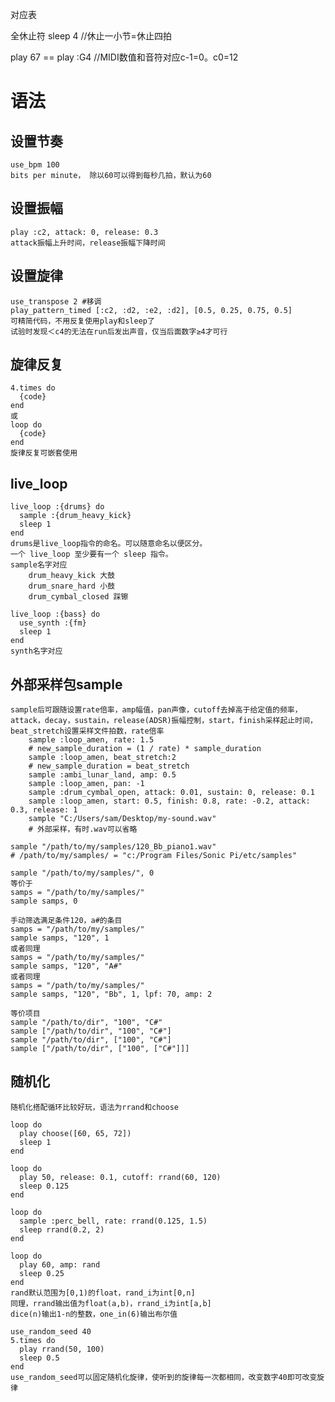 对应表

全休止符 sleep 4 //休止一小节=休止四拍

play 67 == play :G4 //MIDI数值和音符对应c-1=0。c0=12

# 语法
## 设置节奏
    use_bpm 100
    bits per minute， 除以60可以得到每秒几拍，默认为60
## 设置振幅
    play :c2, attack: 0, release: 0.3
    attack振幅上升时间，release振幅下降时间
## 设置旋律
    use_transpose 2 #移调
    play_pattern_timed [:c2, :d2, :e2, :d2], [0.5, 0.25, 0.75, 0.5]
    可精简代码，不用反复使用play和sleep了
    试验时发现＜c4的无法在run后发出声音，仅当后面数字≥4才可行
## 旋律反复
    4.times do
      {code}
    end
    或
    loop do
      {code}
    end
    旋律反复可嵌套使用
## live_loop
    live_loop :{drums} do
      sample :{drum_heavy_kick}
      sleep 1
    end
    drums是live_loop指令的命名。可以随意命名以便区分。
    一个 live_loop 至少要有一个 sleep 指令。
    sample名字对应
        drum_heavy_kick 大鼓
        drum_snare_hard 小鼓
        drum_cymbal_closed 踩镲

    live_loop :{bass} do
      use_synth :{fm}
      sleep 1
    end
    synth名字对应
## 外部采样包sample
    sample后可跟随设置rate倍率，amp幅值，pan声像，cutoff去掉高于给定值的频率，attack，decay，sustain，release(ADSR)振幅控制，start，finish采样起止时间，beat_stretch设置采样文件拍数，rate倍率
        sample :loop_amen, rate: 1.5
        # new_sample_duration = (1 / rate) * sample_duration
        sample :loop_amen, beat_stretch:2
        # new_sample_duration = beat_stretch
        sample :ambi_lunar_land, amp: 0.5
        sample :loop_amen, pan: -1
        sample :drum_cymbal_open, attack: 0.01, sustain: 0, release: 0.1
        sample :loop_amen, start: 0.5, finish: 0.8, rate: -0.2, attack: 0.3, release: 1
        sample "C:/Users/sam/Desktop/my-sound.wav"
        # 外部采样，有时.wav可以省略

    sample "/path/to/my/samples/120_Bb_piano1.wav"
    # /path/to/my/samples/ = "c:/Program Files/Sonic Pi/etc/samples"

    sample "/path/to/my/samples/", 0 
    等价于
    samps = "/path/to/my/samples/"
    sample samps, 0

    手动筛选满足条件120，a#的条目
    samps = "/path/to/my/samples/"
    sample samps, "120", 1
    或者同理
    samps = "/path/to/my/samples/"
    sample samps, "120", "A#" 
    或者同理
    samps = "/path/to/my/samples/"
    sample samps, "120", "Bb", 1, lpf: 70, amp: 2

    等价项目
    sample "/path/to/dir", "100", "C#"
    sample ["/path/to/dir", "100", "C#"]
    sample "/path/to/dir", ["100", "C#"]
    sample ["/path/to/dir", ["100", ["C#"]]]
## 随机化
    随机化搭配循环比较好玩，语法为rrand和choose

    loop do
      play choose([60, 65, 72])
      sleep 1
    end 

    loop do
      play 50, release: 0.1, cutoff: rrand(60, 120)
      sleep 0.125
    end

    loop do
      sample :perc_bell, rate: rrand(0.125, 1.5)
      sleep rrand(0.2, 2)
    end

    loop do
      play 60, amp: rand
      sleep 0.25
    end
    rand默认范围为[0,1)的float，rand_i为int[0,n]
    同理，rrand输出值为float(a,b)，rrand_i为int[a,b]
    dice(n)输出1-n的整数，one_in(6)输出布尔值

    use_random_seed 40
    5.times do
      play rrand(50, 100)
      sleep 0.5
    end
    use_random_seed可以固定随机化旋律，使听到的旋律每一次都相同，改变数字40即可改变旋律

